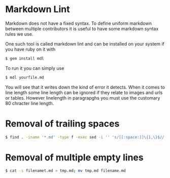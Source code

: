 # Markdown Lint

Markdown does not have a fixed syntax. To define uniform markdown
between multiple contributors it is useful to have some markdown
syntax rules we use.

One such tool is called markdown lint and can be installed on your
system if you have ruby on it with

```bash
$ gem install mdl
```

To run it you can simply use

```bash
$ mdl yourfile.md
```
You will see that it writes down the kind of error it detects. When it
comes to line length some line length can be ignored if they relate to
images and urls or tables. However linelength in paragrapghs you must
use the customary 80 chracter line length.

# Removal of trailing spaces

```bash
$ find . -iname '*.md' -type f -exec sed -i '' 's/[[:space:]]\{1,\}$//' {} \+
```

# Removal of multiple empty lines

```bash
$ cat -s filenamet.md > tmp.md; mv tmp.md filename.md
```

